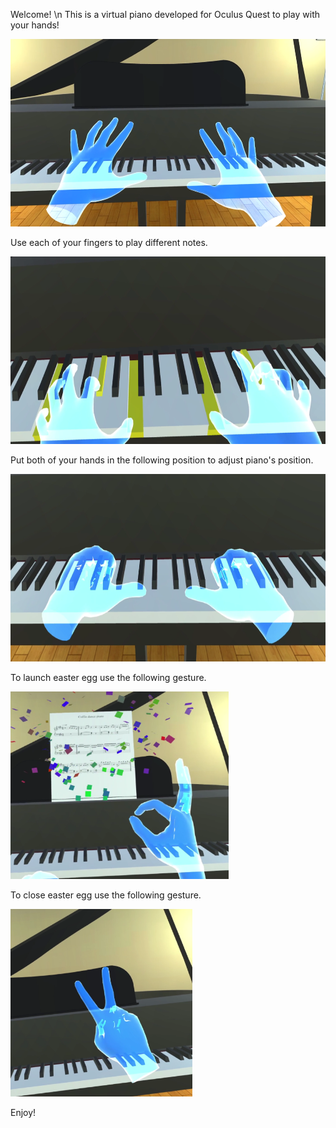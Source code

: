 Welcome! \n
This is a virtual piano developed for Oculus Quest to play with your hands!

<img src="Images/pq1.PNG" height="300">

Use each of your fingers to play different notes.

<img src="Images/pq2.PNG" height="300">

Put both of your hands in the following position to adjust piano's position.

<img src="Images/pq3.PNG" height="300">

To launch easter egg use the following gesture.

<img src="Images/pq4.PNG" height="300">

To close easter egg use the following gesture.

<img src="Images/pq5.PNG" height="300">

Enjoy!

